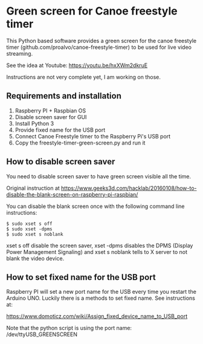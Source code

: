 # Green screen for Canoe freestyle timer

This Python based software provides a green screen for the canoe freestyle timer (github.com/proalvo/canoe-freestyle-timer) to be used for live video streaming.

See the idea at Youtube: https://youtu.be/hxXWm2dkruE

Instructions are not very complete yet, I am working on those.

## Requirements and installation

1. Raspberry PI + Raspbian OS
1. Disable screen saver for GUI
1. Install Python 3
1. Provide fixed name for the USB port
1. Connect Canoe Freestyle timer to the Raspberry Pi's USB port
1. Copy the freestyle-timer-green-screen.py and run it

## How to disable screen saver

You need to disable screen saver to have green screen visible all the time.

Original instruction at https://www.geeks3d.com/hacklab/20160108/how-to-disable-the-blank-screen-on-raspberry-pi-raspbian/

You can disable the blank screen once with the following command line instructions:

```
$ sudo xset s off
$ sudo xset -dpms
$ sudo xset s noblank
``` 
xset s off disable the screen saver, xset -dpms disables the DPMS (Display Power Management Signaling) and xset s noblank tells to X server to not blank the video device.

## How to set fixed name for the USB port

Raspberry PI will set a new port name for the USB every time you restart the Arduino UNO. Luckily there is a methods to set fixed name. See instructions at:

https://www.domoticz.com/wiki/Assign_fixed_device_name_to_USB_port

Note that the python script is using the port name: /dev/ttyUSB_GREENSCREEN
